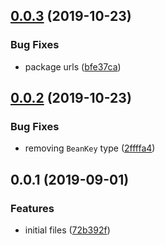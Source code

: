 ## [0.0.3](https://github.com/gavar/mvcs/compare/v/event/0.0.2...v/event/0.0.3) (2019-10-23)


### Bug Fixes

* package urls ([bfe37ca](https://github.com/gavar/mvcs/commit/bfe37ca))

## [0.0.2](https://github.com/gavar/mvcs/compare/v/event/0.0.1...v/event/0.0.2) (2019-10-23)


### Bug Fixes

* removing `BeanKey` type ([2ffffa4](https://github.com/gavar/mvcs/commit/2ffffa4))

## 0.0.1 (2019-09-01)


### Features

* initial files ([72b392f](https://github.com/gavar/mvcs/commit/72b392f))
